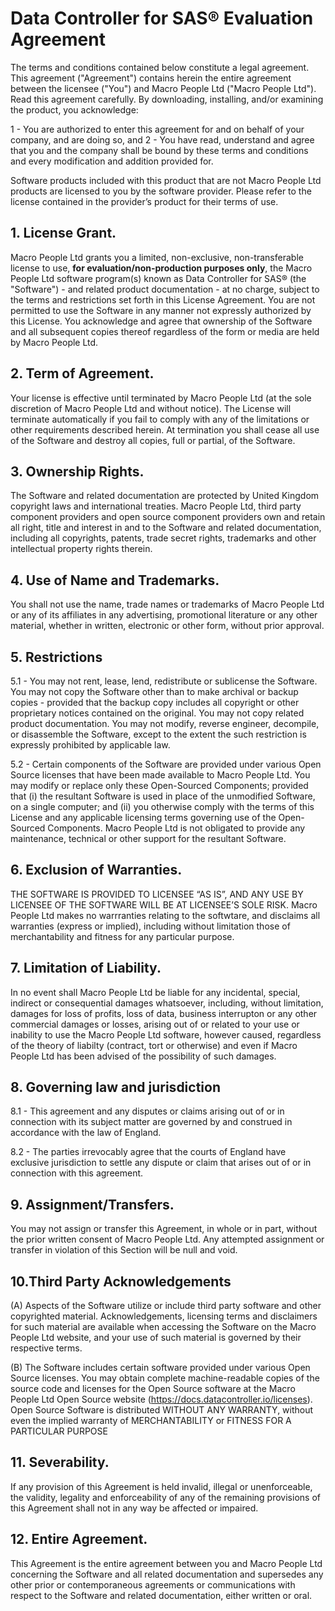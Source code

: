 # Data Controller for SAS® Evaluation Agreement
The terms and conditions contained below constitute a legal agreement. This agreement ("Agreement") contains herein the entire agreement between the licensee ("You") and Macro People Ltd ("Macro People Ltd"). Read this agreement carefully. By downloading, installing, and/or examining the product, you acknowledge:

1 - You are authorized to enter this agreement for and on behalf of your company, and are doing so, and 2 - You have read, understand and agree that you and the company shall be bound by these terms and conditions and every modification and addition provided for.

Software products included with this product that are not Macro People Ltd products are licensed to you by the software provider. Please refer to the license contained in the provider’s product for their terms of use.

## 1. License Grant.
Macro People Ltd grants you a limited, non-exclusive, non-transferable license to use, **for evaluation/non-production purposes only**, the Macro People Ltd software program(s) known as Data Controller for SAS® (the "Software") - and related product documentation - at no charge, subject to the terms and restrictions set forth in this License Agreement. You are not permitted to use the Software in any manner not expressly authorized by this License. You acknowledge and agree that ownership of the Software and all subsequent copies thereof regardless of the form or media are held by Macro People Ltd.

## 2. Term of Agreement.
Your license is effective until terminated by Macro People Ltd (at the sole discretion of Macro People Ltd and without notice). The License will terminate automatically if you fail to comply with any of the limitations or other requirements described herein. At termination you shall cease all use of the Software and destroy all copies, full or partial, of the Software.

## 3. Ownership Rights.
The Software and related documentation are protected by United Kingdom copyright laws and international treaties. Macro People Ltd, third party component providers and open source component providers own and retain all right, title and interest in and to the Software and related documentation, including all copyrights, patents, trade secret rights, trademarks and other intellectual property rights therein.

## 4. Use of Name and Trademarks.
You shall not use the name, trade names or trademarks of Macro People Ltd or any of its affiliates in any advertising, promotional literature or any other material, whether in written, electronic or other form, without prior approval.

## 5. Restrictions
5.1 - You may not rent, lease, lend, redistribute or sublicense the Software. You may not copy the Software other than to make archival or backup copies - provided that the backup copy includes all copyright or other proprietary notices contained on the original. You may not copy related product documentation. You may not modify, reverse engineer, decompile, or disassemble the Software, except to the extent the such restriction is expressly prohibited by applicable law.

5.2 - Certain components of the Software are provided under various Open Source licenses that have been made available to Macro People Ltd. You may modify or replace only these Open-Sourced Components; provided that (i) the resultant Software is used in place of the unmodified Software, on a single computer; and (ii) you otherwise comply with the terms of this License and any applicable licensing terms governing use of the Open-Sourced Components. Macro People Ltd is not obligated to provide any maintenance, technical or other support for the resultant Software.

## 6. Exclusion of Warranties.
THE SOFTWARE IS PROVIDED TO LICENSEE “AS IS”, AND ANY USE BY LICENSEE OF THE SOFTWARE WILL BE AT LICENSEE’S SOLE RISK. Macro People Ltd makes no warrranties relating to the softwtare, and disclaims all warranties (express or implied), including without limitation those of merchantability and fitness for any particular purpose.

## 7. Limitation of Liability.
In no event shall Macro People Ltd be liable for any incidental, special, indirect or consequential damages whatsoever, including, without limitation, damages for loss of profits, loss of data, business interrupton or any other commercial damages or losses, arising out of or related to your use or inability to use the Macro People Ltd software, however caused, regardless of the theory of liabilty (contract, tort or otherwise) and even if Macro People Ltd has been advised of the possibility of such damages.

## 8. Governing law and jurisdiction
8.1 - This agreement and any disputes or claims arising out of or in connection with its subject matter are governed by and construed in accordance with the law of England.

8.2 - The parties irrevocably agree that the courts of England have exclusive jurisdiction to settle any dispute or claim that arises out of or in connection with this agreement.


## 9. Assignment/Transfers.
You may not assign or transfer this Agreement, in whole or in part, without the prior written consent of Macro People Ltd. Any attempted assignment or transfer in violation of this Section will be null and void.

## 10.Third Party Acknowledgements

(A) Aspects of the Software utilize or include third party software and other copyrighted material. Acknowledgements, licensing terms and disclaimers for such material are available when accessing the Software on the Macro People Ltd website, and your use of such material is governed by their respective terms.

(B) The Software includes certain software provided under various Open Source licenses. You may obtain complete machine-readable copies of the source code and licenses for the Open Source software at the Macro People Ltd Open Source website (https://docs.datacontroller.io/licenses). Open Source Software is distributed WITHOUT ANY WARRANTY, without even the implied warranty of MERCHANTABILITY or FITNESS FOR A PARTICULAR PURPOSE

## 11. Severability.
If any provision of this Agreement is held invalid, illegal or unenforceable, the validity, legality and enforceability of any of the remaining provisions of this Agreement shall not in any way be affected or impaired.

## 12. Entire Agreement.
This Agreement is the entire agreement between you and Macro People Ltd concerning the Software and all related documentation and supersedes any other prior or contemporaneous agreements or communications with respect to the Software and related documentation, either written or oral.